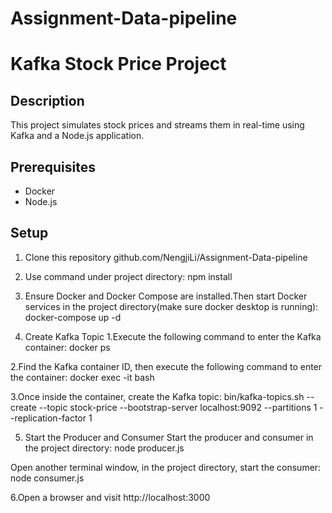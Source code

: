 # Assignment-Data-pipeline
# Kafka Stock Price Project

## Description
This project simulates stock prices and streams them in real-time using Kafka and a Node.js application.

## Prerequisites
- Docker
- Node.js

## Setup
1. Clone this repository github.com/NengjiLi/Assignment-Data-pipeline

2. Use command under project directory:
   npm install

3. Ensure Docker and Docker Compose are installed.Then start Docker services in the project directory(make sure docker desktop is running):
   docker-compose up -d

4. Create Kafka Topic
  1.Execute the following command to enter the Kafka container:
  docker ps
  
  2.Find the Kafka container ID, then execute the following command to enter the container:
  docker exec -it <kafka container ID> bash
  
  3.Once inside the container, create the Kafka topic:
  bin/kafka-topics.sh --create --topic stock-price --bootstrap-server localhost:9092 --partitions 1 --replication-factor 1

5. Start the Producer and Consumer
Start the producer and consumer in the project directory:
node producer.js

Open another terminal window, in the project directory, start the consumer:
node consumer.js

6.Open a browser and visit http://localhost:3000 
